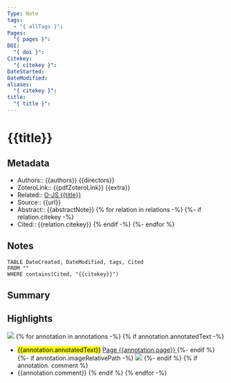 ```yaml
---
Type: Note
tags:
  - "{ allTags }": 
Pages:
  "{ pages }": 
DOI:
  "{ doi }": 
Citekey:
  "{ citekey }": 
DateStarted: 
DateModified: 
aliases:
  "{ citekey }": 
title:
  "{ title }": 
---
```

# {{title}}
## Metadata
- Authors:: {{authors}} {{directors}}
- ZoteroLink:: {{pdfZoteroLink}}
{{extra}}
- Related:: [O-JS {{title}}](O-JS%20{{title}})
- Source:: {{url}}
- Abstract:: {{abstractNote}}
{% for relation in relations -%}
{%- if relation.citekey -%}
- Cited:: {{relation.citekey}}
{% endif -%}
{%- endfor %}
## Notes
```dataview
TABLE DateCreated, DateModified, tags, Cited
FROM ""
WHERE contains(Cited, "{{citekey}}")
```
## Summary

## Highlights
![](tp-Zotero%20Paper%20Notes.png)
{% for annotation in annotations -%}
	{% if annotation.annotatedText  -%}
- <mark class="hltr-{{annotation.colorCategory|lower}} "> {{annotation.annotatedText}}</mark> [Page {{annotation.page}} ]( zotero://open-pdf/library/items/{{annotation.attachment.itemKey}}?page={{annotation.page}}&annotation={{annotation.id}})
	{%- endif %}
	{%- if annotation.imageRelativePath -%}
	![]({{annotation.imageRelativePath}})
	{%- endif %}
{% if annotation. comment %}
- {{annotation.comment}}
{% endif %}
{% endfor -%}